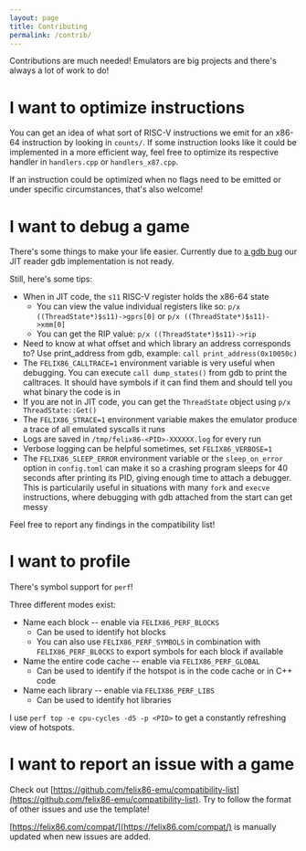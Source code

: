 ```yaml
---
layout: page
title: Contributing
permalink: /contrib/
---
```


Contributions are much needed! Emulators are big projects and there's always a lot of work to do!

# I want to optimize instructions
You can get an idea of what sort of RISC-V instructions we emit for an x86-64 instruction by looking in `counts/`. If some instruction looks like it could be implemented in a more efficient way, feel free to optimize its respective handler in `handlers.cpp` or `handlers_x87.cpp`.

If an instruction could be optimized when no flags need to be emitted or under specific circumstances, that's also welcome!

# I want to debug a game
There's some things to make your life easier.
Currently due to [a gdb bug](https://sourceware.org/bugzilla/show_bug.cgi?id=32248) our JIT reader gdb implementation is not ready.

Still, here's some tips:
- When in JIT code, the `s11` RISC-V register holds the x86-64 state
  - You can view the value individual registers like so: `p/x ((ThreadState*)$s11)->gprs[0]` or `p/x ((ThreadState*)$s11)->xmm[0]`
  - You can get the RIP value: `p/x ((ThreadState*)$s11)->rip`
- Need to know at what offset and which library an address corresponds to? Use print_address from gdb, example: `call print_address(0x10050c)`
- The `FELIX86_CALLTRACE=1` environment variable is very useful when debugging. You can execute `call dump_states()` from gdb to print the calltraces. It should have symbols if it can find them and should tell you what binary the code is in
- If you are not in JIT code, you can get the `ThreadState` object using `p/x ThreadState::Get()`
- The `FELIX86_STRACE=1` environment variable makes the emulator produce a trace of all emulated syscalls it runs
- Logs are saved in `/tmp/felix86-<PID>-XXXXXX.log` for every run
- Verbose logging can be helpful sometimes, set `FELIX86_VERBOSE=1`
- The `FELIX86_SLEEP_ERROR` environment variable or the `sleep_on_error` option in `config.toml` can make it so a crashing program sleeps for 40 seconds after printing its PID, giving enough time to attach a debugger. This is particularily useful in situations with many `fork` and `execve` instructions, where debugging with gdb attached from the start can get messy

Feel free to report any findings in the compatibility list!

# I want to profile
There's symbol support for `perf`!

Three different modes exist:
- Name each block -- enable via `FELIX86_PERF_BLOCKS`
  - Can be used to identify hot blocks
  - You can also use `FELIX86_PERF_SYMBOLS` in combination with `FELIX86_PERF_BLOCKS` to export symbols for each block if available
- Name the entire code cache -- enable via `FELIX86_PERF_GLOBAL`
  - Can be used to identify if the hotspot is in the code cache or in C++ code
- Name each library -- enable via `FELIX86_PERF_LIBS`
  - Can be used to identify hot libraries

I use `perf top -e cpu-cycles -d5 -p <PID>` to get a constantly refreshing view of hotspots.

# I want to report an issue with a game
Check out [https://github.com/felix86-emu/compatibility-list](https://github.com/felix86-emu/compatibility-list). Try to follow the format of other issues and use the template!

[https://felix86.com/compat/](https://felix86.com/compat/) is manually updated when new issues are added.
